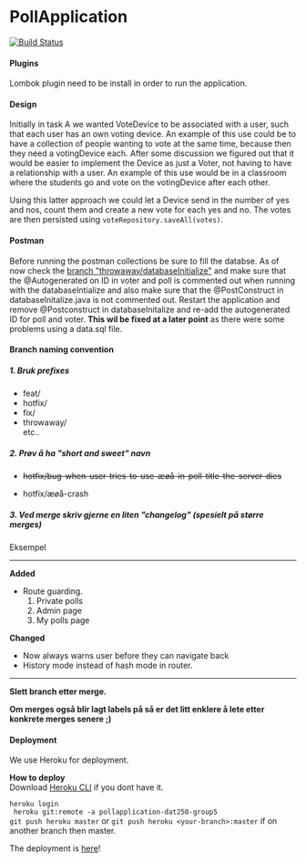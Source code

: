 # PollApplication  

[![Build Status](https://travis-ci.com/chris2402/PollApplication.svg?token=AsNzGpopnC9RcQp5F1w4&branch=dev)](https://travis-ci.com/chris2402/PollApplication)



#### Plugins   
Lombok plugin need to be install in order to run the application.


#### Design    
Initially in task A we wanted VoteDevice to be associated with a user, such that each user has an own 
voting device. An example of this use could be to have a collection of people wanting to 
               vote at the same time, because then they need a votingDevice each. After some discussion we figured out that it would be easier to implement the Device as just a Voter, 
not having to have a relationship with a user. An example of this use would be in a classroom where the students go and vote 
on the votingDevice after each other.    

Using this latter approach we could let a Device send in the number of yes and nos, count them and create
a new vote for each yes and no. The votes are then persisted using `voteRepository.saveAll(votes)`.

#### Postman
Before running the postman collections be sure to fill the databse. As of now check the [branch "throwaway/databaseInitialize"](https://github.com/chris2402/PollApplication/tree/throwaway/initializeData) and make sure that the @Autogenerated on ID in voter and poll is commented out when running with the databaseIntialize and also make sure that the @PostConstruct in databaseInitalize.java is not commented out. Restart the application and remove @Postconstruct in databaseInitalize and re-add the autogenerated ID for poll and voter. **This wil be fixed at a later point** as there were some problems using a data.sql file.

#### Branch naming convention

##### 1. Bruk prefixes
* feat/
* hotfix/
* fix/
* throwaway/  
etc..

##### 2. Prøv å ha "short and sweet" navn

* ~~hotfix/bug-when-user-tries-to-use-æøå-in-poll-title-the-server-dies~~

* hotfix/æøå-crash


##### 3. Ved merge skriv gjerne en liten "changelog" (spesielt på større merges)

Eksempel  

---

**Added**
* Route guarding.  
  1. Private polls
  2. Admin page
  3. My polls page

**Changed**
* Now always warns user before they can navigate back
* History mode instead of hash mode in router.

---

**Slett branch etter merge.**


**Om merges også blir lagt labels på så er det litt enklere å lete etter konkrete merges senere ;)**


#### Deployment

We use Heroku for deployment. 

**How to deploy**   
Download [Heroku CLI](https://devcenter.heroku.com/articles/heroku-cli) if you dont have it.    

``heroku login``   
` heroku git:remote -a pollapplication-dat250-group5`   
``git push heroku master`` or `git push heroku <your-branch>:master` if on another branch then master.  

The deployment is [here](https://pollapplication-group5.herokuapp.com)!


